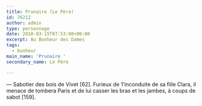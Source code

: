 ```yaml
---
title: Prunaire (Le Père)
id: 76212
author: admin
type: personnage
date: 2010-03-15T07:53:08+00:00
excerpt: Au Bonheur des Dames
tags:
  - bonheur
main_name: 'Prunaire '
secondary_name: Le Père

---
```

— Sabotier des bois de Vivet [62]. Furieux de 1&rsquo;inconduite de sa fille Clara, il menace de tombera Paris et de lui casser les bras et les jambes, à coups de sabot [159]. 